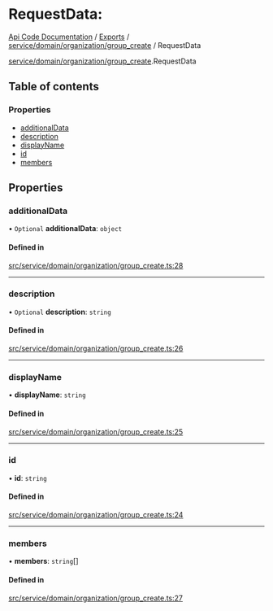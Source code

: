 # RequestData: 
 
[Api Code Documentation](../README.md) / [Exports](../modules.md) / [service/domain/organization/group\_create](../modules/service_domain_organization_group_create.md) / RequestData

[service/domain/organization/group\_create](../modules/service_domain_organization_group_create.md).RequestData

## Table of contents

### Properties

- [additionalData](service_domain_organization_group_create.RequestData.md#additionaldata)
- [description](service_domain_organization_group_create.RequestData.md#description)
- [displayName](service_domain_organization_group_create.RequestData.md#displayname)
- [id](service_domain_organization_group_create.RequestData.md#id)
- [members](service_domain_organization_group_create.RequestData.md#members)

## Properties

### additionalData

• `Optional` **additionalData**: `object`

#### Defined in

[src/service/domain/organization/group_create.ts:28](https://github.com/openkfw/TruBudget/blob/90402cb/api/src/service/domain/organization/group_create.ts#L28)

___

### description

• `Optional` **description**: `string`

#### Defined in

[src/service/domain/organization/group_create.ts:26](https://github.com/openkfw/TruBudget/blob/90402cb/api/src/service/domain/organization/group_create.ts#L26)

___

### displayName

• **displayName**: `string`

#### Defined in

[src/service/domain/organization/group_create.ts:25](https://github.com/openkfw/TruBudget/blob/90402cb/api/src/service/domain/organization/group_create.ts#L25)

___

### id

• **id**: `string`

#### Defined in

[src/service/domain/organization/group_create.ts:24](https://github.com/openkfw/TruBudget/blob/90402cb/api/src/service/domain/organization/group_create.ts#L24)

___

### members

• **members**: `string`[]

#### Defined in

[src/service/domain/organization/group_create.ts:27](https://github.com/openkfw/TruBudget/blob/90402cb/api/src/service/domain/organization/group_create.ts#L27)

